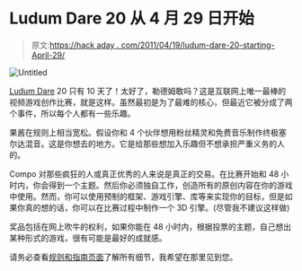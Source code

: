 # Ludum Dare 20 从 4 月 29 日开始

> 原文:[https://hack aday . com/2011/04/19/ludum-dare-20-starting-April-29/](https://hackaday.com/2011/04/19/ludum-dare-20-starting-april-29th/)

![](../Images/2a1161ca3777ae62ed28f22d691f1b18.png "Untitled")

[Ludum Dare](http://www.ludumdare.com/compo/) 20 只有 10 天了！太好了，勒德姆敢吗？这是互联网上唯一最棒的视频游戏创作比赛，就是这样。虽然最初是为了最难的核心，但最近它被分成了两个事件，所以每个人都有一些乐趣。

果酱在规则上相当宽松。假设你和 4 个伙伴想用粉丝精灵和免费音乐制作终极塞尔达混音。这是你想去的地方。它是给那些想加入乐趣但不想承担严重义务的人的。

Compo 对那些疯狂的人或真正优秀的人来说是真正的交易。在比赛开始和 48 小时内，你会得到一个主题。然后你必须独自工作，创造所有的原创内容在你的游戏中使用。然而，你可以使用预制的框架、游戏引擎、库等来实现你的目标，但是如果你真的想的话，你可以在比赛过程中制作一个 3D 引擎。(尽管我不建议这样做)

奖品包括在网上吹牛的权利，如果你能在 48 小时内，根据投票的主题，自己想出某种形式的游戏，很有可能是最好的成就感。

请务必查看[规则和指南页面](http://www.ludumdare.com/compo/rules/)了解所有细节，我希望在那里见到您。